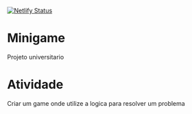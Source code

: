 [![Netlify Status](https://api.netlify.com/api/v1/badges/76336c8b-981c-4a98-8673-de83f472e0f1/deploy-status)](https://app.netlify.com/sites/minigame-atividade/deploys)
# Minigame
Projeto universitario
# Atividade
Criar um game onde utilize a logica para resolver um problema

